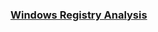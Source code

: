 ### <a href="https://forensicswiki.xyz/wiki/index.php?title=Windows_Registry">Windows Registry Analysis</a>

